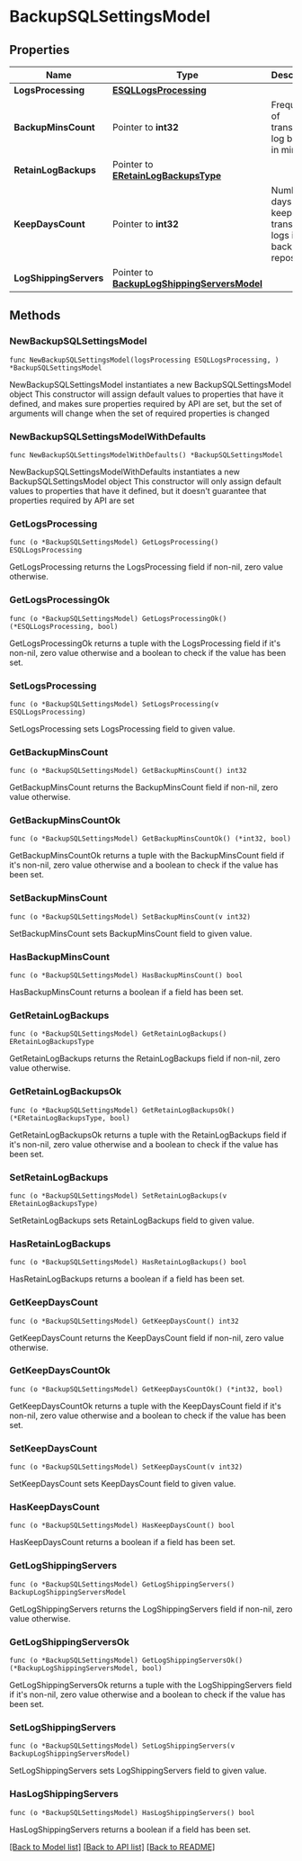 # BackupSQLSettingsModel

## Properties

Name | Type | Description | Notes
------------ | ------------- | ------------- | -------------
**LogsProcessing** | [**ESQLLogsProcessing**](ESQLLogsProcessing.md) |  | 
**BackupMinsCount** | Pointer to **int32** | Frequency of transaction log backup, in minutes. | [optional] 
**RetainLogBackups** | Pointer to [**ERetainLogBackupsType**](ERetainLogBackupsType.md) |  | [optional] 
**KeepDaysCount** | Pointer to **int32** | Number of days to keep transaction logs in the backup repository. | [optional] 
**LogShippingServers** | Pointer to [**BackupLogShippingServersModel**](BackupLogShippingServersModel.md) |  | [optional] 

## Methods

### NewBackupSQLSettingsModel

`func NewBackupSQLSettingsModel(logsProcessing ESQLLogsProcessing, ) *BackupSQLSettingsModel`

NewBackupSQLSettingsModel instantiates a new BackupSQLSettingsModel object
This constructor will assign default values to properties that have it defined,
and makes sure properties required by API are set, but the set of arguments
will change when the set of required properties is changed

### NewBackupSQLSettingsModelWithDefaults

`func NewBackupSQLSettingsModelWithDefaults() *BackupSQLSettingsModel`

NewBackupSQLSettingsModelWithDefaults instantiates a new BackupSQLSettingsModel object
This constructor will only assign default values to properties that have it defined,
but it doesn't guarantee that properties required by API are set

### GetLogsProcessing

`func (o *BackupSQLSettingsModel) GetLogsProcessing() ESQLLogsProcessing`

GetLogsProcessing returns the LogsProcessing field if non-nil, zero value otherwise.

### GetLogsProcessingOk

`func (o *BackupSQLSettingsModel) GetLogsProcessingOk() (*ESQLLogsProcessing, bool)`

GetLogsProcessingOk returns a tuple with the LogsProcessing field if it's non-nil, zero value otherwise
and a boolean to check if the value has been set.

### SetLogsProcessing

`func (o *BackupSQLSettingsModel) SetLogsProcessing(v ESQLLogsProcessing)`

SetLogsProcessing sets LogsProcessing field to given value.


### GetBackupMinsCount

`func (o *BackupSQLSettingsModel) GetBackupMinsCount() int32`

GetBackupMinsCount returns the BackupMinsCount field if non-nil, zero value otherwise.

### GetBackupMinsCountOk

`func (o *BackupSQLSettingsModel) GetBackupMinsCountOk() (*int32, bool)`

GetBackupMinsCountOk returns a tuple with the BackupMinsCount field if it's non-nil, zero value otherwise
and a boolean to check if the value has been set.

### SetBackupMinsCount

`func (o *BackupSQLSettingsModel) SetBackupMinsCount(v int32)`

SetBackupMinsCount sets BackupMinsCount field to given value.

### HasBackupMinsCount

`func (o *BackupSQLSettingsModel) HasBackupMinsCount() bool`

HasBackupMinsCount returns a boolean if a field has been set.

### GetRetainLogBackups

`func (o *BackupSQLSettingsModel) GetRetainLogBackups() ERetainLogBackupsType`

GetRetainLogBackups returns the RetainLogBackups field if non-nil, zero value otherwise.

### GetRetainLogBackupsOk

`func (o *BackupSQLSettingsModel) GetRetainLogBackupsOk() (*ERetainLogBackupsType, bool)`

GetRetainLogBackupsOk returns a tuple with the RetainLogBackups field if it's non-nil, zero value otherwise
and a boolean to check if the value has been set.

### SetRetainLogBackups

`func (o *BackupSQLSettingsModel) SetRetainLogBackups(v ERetainLogBackupsType)`

SetRetainLogBackups sets RetainLogBackups field to given value.

### HasRetainLogBackups

`func (o *BackupSQLSettingsModel) HasRetainLogBackups() bool`

HasRetainLogBackups returns a boolean if a field has been set.

### GetKeepDaysCount

`func (o *BackupSQLSettingsModel) GetKeepDaysCount() int32`

GetKeepDaysCount returns the KeepDaysCount field if non-nil, zero value otherwise.

### GetKeepDaysCountOk

`func (o *BackupSQLSettingsModel) GetKeepDaysCountOk() (*int32, bool)`

GetKeepDaysCountOk returns a tuple with the KeepDaysCount field if it's non-nil, zero value otherwise
and a boolean to check if the value has been set.

### SetKeepDaysCount

`func (o *BackupSQLSettingsModel) SetKeepDaysCount(v int32)`

SetKeepDaysCount sets KeepDaysCount field to given value.

### HasKeepDaysCount

`func (o *BackupSQLSettingsModel) HasKeepDaysCount() bool`

HasKeepDaysCount returns a boolean if a field has been set.

### GetLogShippingServers

`func (o *BackupSQLSettingsModel) GetLogShippingServers() BackupLogShippingServersModel`

GetLogShippingServers returns the LogShippingServers field if non-nil, zero value otherwise.

### GetLogShippingServersOk

`func (o *BackupSQLSettingsModel) GetLogShippingServersOk() (*BackupLogShippingServersModel, bool)`

GetLogShippingServersOk returns a tuple with the LogShippingServers field if it's non-nil, zero value otherwise
and a boolean to check if the value has been set.

### SetLogShippingServers

`func (o *BackupSQLSettingsModel) SetLogShippingServers(v BackupLogShippingServersModel)`

SetLogShippingServers sets LogShippingServers field to given value.

### HasLogShippingServers

`func (o *BackupSQLSettingsModel) HasLogShippingServers() bool`

HasLogShippingServers returns a boolean if a field has been set.


[[Back to Model list]](../README.md#documentation-for-models) [[Back to API list]](../README.md#documentation-for-api-endpoints) [[Back to README]](../README.md)


